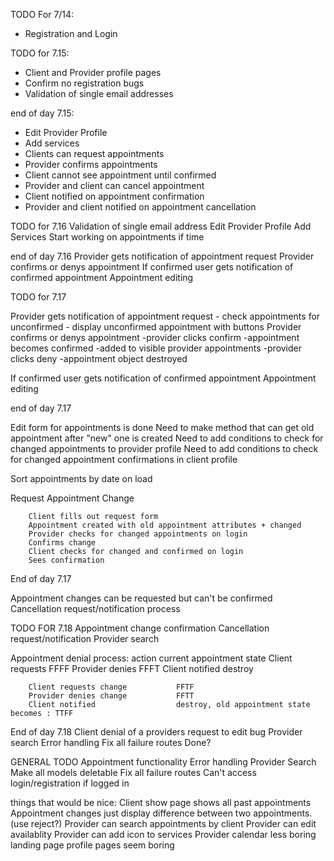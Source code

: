 TODO For 7/14:

- Registration and Login


TODO for 7.15:

- Client and Provider profile pages
- Confirm no registration bugs
- Validation of single email addresses

end of day 7.15:
- Edit Provider Profile
- Add services
- Clients can request appointments
- Provider confirms appointments
- Client cannot see appointment until confirmed
- Provider and client can cancel appointment
- Client notified on appointment confirmation
- Provider and client notified on appointment cancellation


TODO for 7.16
Validation of single email address
Edit Provider Profile
Add Services
Start working on appointments if time

end of day 7.16
Provider gets notification of appointment request
Provider confirms or denys appointment
If confirmed user gets notification of confirmed appointment
Appointment editing

TODO for 7.17

Provider gets notification of appointment request
        - check appointments for unconfirmed
        - display unconfirmed appointment with buttons
Provider confirms or denys appointment
        -provider clicks confirm
                -appointment becomes confirmed
                -added to visible provider appointments
        -provider clicks deny
                -appointment object destroyed
                
If confirmed user gets notification of confirmed appointment
Appointment editing

end of day 7.17

Edit form for appointments is done
Need to make method that can get old appointment after "new" one is created
Need to add conditions to check for changed appointments to provider profile
Need to add conditions to check for changed appointment confirmations in client profile

Sort appointments by date on load

Request Appointment Change

        Client fills out request form
        Appointment created with old appointment attributes + changed
        Provider checks for changed appointments on login
        Confirms change
        Client checks for changed and confirmed on login
        Sees confirmation


End of day 7.17


Appointment changes can be requested but can't be confirmed
Cancellation request/notification process


TODO FOR 7.18
Appointment change confirmation
Cancellation request/notification
Provider search

Appointment denial process:
                action          current appointment state
        Client requests                 FFFF
        Provider denies                 FFFT
        Client notified                 destroy


                
        Client requests change           FFTF
        Provider denies change           FFTT
        Client notified                  destroy, old appointment state becomes : TTFF

End of day 7.18
Client denial of a providers request to edit bug
Provider search
Error handling
Fix all failure routes
Done?

GENERAL TODO
Appointment functionality
Error handling
Provider Search
Make all models deletable
Fix all failure routes
Can't access login/registration if logged in


things that would be nice:
Client show page shows all past appointments
Appointment changes just display difference between two appointments. (use reject?)
Provider can search appointments by client
Provider can edit availablity
Provider can add icon to services
Provider calendar
less boring landing page
profile pages seem boring




